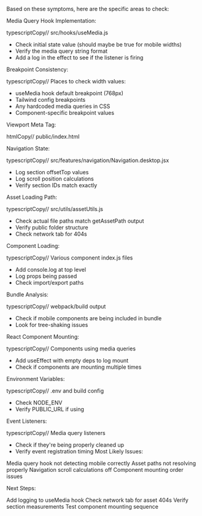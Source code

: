 Based on these symptoms, here are the specific areas to check:

Media Query Hook Implementation:

typescriptCopy// src/hooks/useMedia.js
- Check initial state value (should maybe be true for mobile widths)
- Verify the media query string format
- Add a log in the effect to see if the listener is firing

Breakpoint Consistency:

typescriptCopy// Places to check width values:
- useMedia hook default breakpoint (768px)
- Tailwind config breakpoints
- Any hardcoded media queries in CSS
- Component-specific breakpoint values

Viewport Meta Tag:

htmlCopy// public/index.html
<meta name="viewport" content="width=device-width, initial-scale=1" />

Navigation State:

typescriptCopy// src/features/navigation/Navigation.desktop.jsx
- Log section offsetTop values
- Log scroll position calculations
- Verify section IDs match exactly

Asset Loading Path:

typescriptCopy// src/utils/assetUtils.js
- Check actual file paths match getAssetPath output
- Verify public folder structure
- Check network tab for 404s

Component Loading:

typescriptCopy// Various component index.js files
- Add console.log at top level
- Log props being passed
- Check import/export paths

Bundle Analysis:

typescriptCopy// webpack/build output
- Check if mobile components are being included in bundle
- Look for tree-shaking issues

React Component Mounting:

typescriptCopy// Components using media queries
- Add useEffect with empty deps to log mount
- Check if components are mounting multiple times

Environment Variables:

typescriptCopy// .env and build config
- Check NODE_ENV
- Verify PUBLIC_URL if using

Event Listeners:

typescriptCopy// Media query listeners
- Check if they're being properly cleaned up
- Verify event registration timing
Most Likely Issues:

Media query hook not detecting mobile correctly
Asset paths not resolving properly
Navigation scroll calculations off
Component mounting order issues

Next Steps:

Add logging to useMedia hook
Check network tab for asset 404s
Verify section measurements
Test component mounting sequence